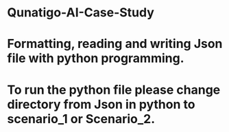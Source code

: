 # Qunatigo-AI-Case-Study
# Formatting, reading and writing Json file with python programming. 
# To run the python file please change directory from Json in python to scenario_1 or Scenario_2.
